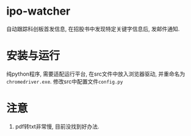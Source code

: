 # ipo-watcher

自动跟踪科创板首发信息, 在招股书中发现特定关键字信息后, 发邮件通知.

# 安装与运行

纯python程序, 需要适配运行平台, 在src文件中放入浏览器驱动, 并重命名为`chromedriver.exe`.
修改src中配置文件`config.py`

# 注意

1. pdf转txt非常慢, 目前没找到好办法.